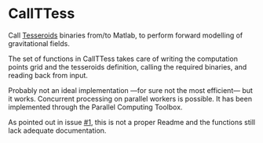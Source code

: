 # CallTTess
Call [Tesseroids](https://github.com/leouieda/tesseroids) binaries from/to Matlab, to perform forward modelling of gravitational fields.

The set of functions in CallTTess takes care of writing the computation points grid and the tesseroids definition, calling the required binaries, and reading back from input.

Probably not an ideal implementation ⁠—for sure not the most efficient— but it works.
Concurrent processing on parallel workers is possible. It has been implemented through the Parallel Computing Toolbox.

As pointed out in issue [#1](../../issues/1), this is not a proper Readme and the functions still lack adequate documentation.
